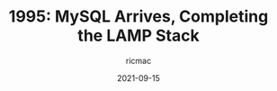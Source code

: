 ---
author: ricmac
date: 2021-09-15
permalink: false
publisher: webdevhistory
tags:
  - history
  - databases
  - sql
target_url: https://webdevelopmenthistory.com/1995-mysql-lamp-stack/
title: "1995: MySQL Arrives, Completing the LAMP Stack"
---
